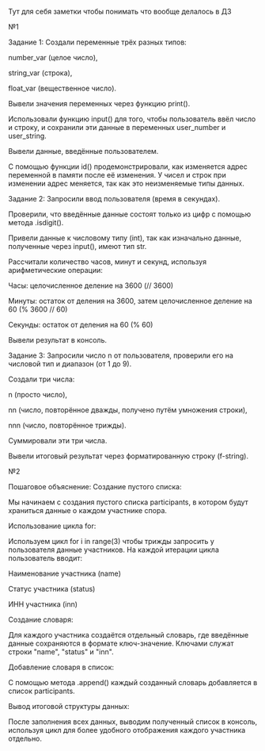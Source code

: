 Тут для себя заметки чтобы понимать что вообще делалось в ДЗ

№1 

Задание 1:
Создали переменные трёх разных типов:

number_var (целое число),

string_var (строка),

float_var (вещественное число).

Вывели значения переменных через функцию print().

Использовали функцию input() для того, чтобы пользователь ввёл число и строку, и сохранили эти данные в переменных user_number и user_string.

Вывели данные, введённые пользователем.

С помощью функции id() продемонстрировали, как изменяется адрес переменной в памяти после её изменения. У чисел и строк при изменении адрес меняется, так как это неизменяемые типы данных.

Задание 2:
Запросили ввод пользователя (время в секундах).

Проверили, что введённые данные состоят только из цифр с помощью метода .isdigit().

Привели данные к числовому типу (int), так как изначально данные, полученные через input(), имеют тип str.

Рассчитали количество часов, минут и секунд, используя арифметические операции:

Часы: целочисленное деление на 3600 (// 3600)

Минуты: остаток от деления на 3600, затем целочисленное деление на 60 (% 3600 // 60)

Секунды: остаток от деления на 60 (% 60)

Вывели результат в консоль.

Задание 3:
Запросили число n от пользователя, проверили его на числовой тип и диапазон (от 1 до 9).

Создали три числа:

n (просто число),

nn (число, повторённое дважды, получено путём умножения строки),

nnn (число, повторённое трижды).

Суммировали эти три числа.

Вывели итоговый результат через форматированную строку (f-string).

№2

Пошаговое объяснение:
Создание пустого списка:

Мы начинаем с создания пустого списка participants, в котором будут храниться данные о каждом участнике спора.

Использование цикла for:

Используем цикл for i in range(3) чтобы трижды запросить у пользователя данные участников. На каждой итерации цикла пользователь вводит:

Наименование участника (name)

Статус участника (status)

ИНН участника (inn)

Создание словаря:

Для каждого участника создаётся отдельный словарь, где введённые данные сохраняются в формате ключ-значение. Ключами служат строки "name", "status" и "inn".

Добавление словаря в список:

С помощью метода .append() каждый созданный словарь добавляется в список participants.

Вывод итоговой структуры данных:

После заполнения всех данных, выводим полученный список в консоль, используя цикл для более удобного отображения каждого участника отдельно.
